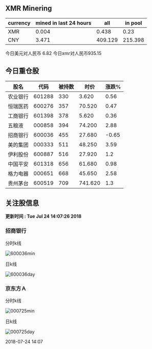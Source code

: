 ## XMR Minering

|currency|mined in last 24 hours|all|in pool|
|---|---|---|---|
|XMR|0.004|0.438|0.23|
|CNY|3.471|409.129|215.398|

今日美元对人民币 6.82	今日xmr对人民币935.15


## 今日重仓股 

|股名|代码|被持数|时价|涨跌%|
|---|---|---|---|---|
|农业银行|601288|330|3.620|0.56|
|恒瑞医药|600276|357|70.520|0.47|
|工商银行|601398|378|5.620|0.36|
|五粮液|000858|394|74.200|2.88|
|招商银行|600036|455|27.680|-0.65|
|美的集团|000333|511|48.250|3.59|
|伊利股份|600887|516|27.920|1.2|
|中国平安|601318|656|61.680|0.98|
|格力电器|000651|668|45.650|2.58|
|贵州茅台|600519|709|741.620|1.3|

## 关注股信息
**更新时间 : Tue Jul 24 14:07:26 2018**
### 招商银行 
分时k线

![600036min](http://image.sinajs.cn/newchart/min/n/sh600036.gif)

日k线

![600036day](http://image.sinajs.cn/newchart/daily/n/sh600036.gif)

### 京东方Ａ 
分时k线

![000725min](http://image.sinajs.cn/newchart/min/n/sz000725.gif)

日k线

![000725day](http://image.sinajs.cn/newchart/daily/n/sz000725.gif)

2018-07-24 14:07